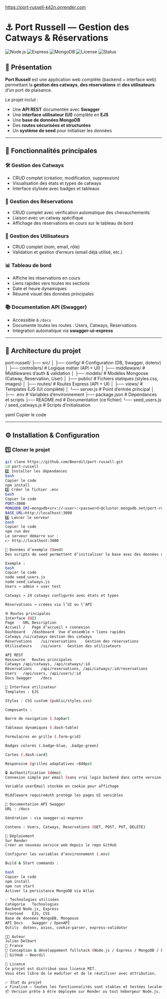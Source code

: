 https://port-russell-k42n.onrender.com



# ⚓ Port Russell — Gestion des Catways & Réservations


![Node.js](https://img.shields.io/badge/Node.js-18%2B-green)
![Express](https://img.shields.io/badge/Express-4.x-lightgrey)
![MongoDB](https://img.shields.io/badge/MongoDB-6.x-brightgreen)
![License](https://img.shields.io/badge/License-MIT-blue)
![Status](https://img.shields.io/badge/Status-Finalisé-success)

## 📖 Présentation

**Port Russell** est une application web complète (backend + interface web) permettant la **gestion des catways**, **des réservations** et **des utilisateurs** d’un port de plaisance.

Le projet inclut :
- Une **API REST** documentée avec **Swagger**
- Une **interface utilisateur (UI)** complète en **EJS**
- Une **base de données MongoDB**
- Des **routes sécurisées et structurées**
- Un **système de seed** pour initialiser les données

---

## 🧩 Fonctionnalités principales

### 🛠️ Gestion des Catways
- CRUD complet (création, modification, suppression)
- Visualisation des états et types de catways
- Interface stylisée avec badges et tableaux

### 📅 Gestion des Réservations
- CRUD complet avec vérification automatique des chevauchements
- Liaison avec un catway spécifique
- Affichage des réservations en cours sur le tableau de bord

### 👤 Gestion des Utilisateurs
- CRUD complet (nom, email, rôle)
- Validation et gestion d’erreurs (email déjà utilisé, etc.)

### 📊 Tableau de bord
- Affiche les réservations en cours
- Liens rapides vers toutes les sections
- Date et heure dynamiques
- Résumé visuel des données principales

### 📚 Documentation API (Swagger)
- Accessible à `/docs`
- Documente toutes les routes : Users, Catways, Reservations
- Intégration automatique via **swagger-ui-express**

---

## 🧠 Architecture du projet

port-russell/
├── src/
│ ├── config/ # Configuration (DB, Swagger, dotenv)
│ ├── controllers/ # Logique métier (API + UI)
│ ├── middleware/ # Middlewares d’auth & validation
│ ├── models/ # Modèles Mongoose (Catway, Reservation, User)
│ ├── public/ # Fichiers statiques (styles.css, images)
│ ├── routes/ # Routes Express (API + UI)
│ ├── views/ # Templates EJS (UI complète)
│ └── server.js # Point d’entrée principal
│
├── .env # Variables d’environnement
├── package.json # Dépendances et scripts
├── README.md # Documentation (ce fichier)
└── seed_users.js / seed_catways.js # Scripts d’initialisation

yaml
Copier le code

---

## ⚙️ Installation & Configuration

### 1️⃣ Cloner le projet
```bash
git clone https://github.com/Beordil/port-russell.git
cd port-russell
2️⃣ Installer les dépendances
bash
Copier le code
npm install
3️⃣ Créer le fichier .env
bash
Copier le code
PORT=3000
MONGODB_URI=mongodb+srv://<user>:<password>@cluster.mongodb.net/port-russell
BASE_URL=http://localhost:3000
4️⃣ Lancer le serveur
bash
Copier le code
npm run dev
Le serveur démarre sur :
👉 http://localhost:3000

🧪 Données d’exemple (Seed)
Des scripts de seed permettent d’initialiser la base avec des données cohérentes.

Exemple :
bash
Copier le code
node seed_users.js
node seed_catways.js
Users → admin + user test

Catways → 24 catways configurés avec états et types

Réservations → créées via l’UI ou l’API

🌐 Routes principales
Interface (UI)
Page	URL	Description
Accueil	/	Page d’accueil + connexion
Dashboard	/dashboard	Vue d’ensemble + liens rapides
Catways	/ui/catways	Gestion des catways
Réservations	/ui/reservations	Gestion des réservations
Utilisateurs	/ui/users	Gestion des utilisateurs

API REST
Ressource	Routes principales
Catways	/api/catways, /api/catways/:id
Réservations	/api/reservations, /api/catways/:id/reservations
Users	/api/users, /api/users/:id
Docs Swagger	/docs

🎨 Interface utilisateur
Templates : EJS

Styles : CSS custom (public/styles.css)

Composants :

Barre de navigation (.topbar)

Tableaux dynamiques (.dash-table)

Formulaires en grille (.form-grid)

Badges colorés (.badge-blue, .badge-green)

Cartes (.dash-card)

Responsive (grilles adaptatives <840px)

🔒 Authentification (démo)
Connexion simple par email (sans vrai login backend dans cette version)

Variable userEmail stockée en cookie pour affichage

Middleware requireAuth protège les pages UI sensibles

📘 Documentation API Swagger
URL : /docs

Génération : via swagger-ui-express

Contenu : Users, Catways, Reservations (GET, POST, PUT, DELETE)

🚀 Déploiement
Sur Render
Créer un nouveau service web depuis le repo GitHub

Configurer les variables d’environnement (.env)

Build & Start commands :

bash
Copier le code
npm install
npm run start
Activer la persistance MongoDB via Atlas

💡 Technologies utilisées
Catégorie	Technologies
Backend	Node.js, Express
Frontend	EJS, CSS
Base de données	MongoDB, Mongoose
API Docs	Swagger / OpenAPI
Outils	dotenv, axios, cookie-parser, express-validator

🧑‍💻 Auteur
Julien Delbart
📍 France
💼 Conception & développement fullstack (Node.js / Express / MongoDB / EJS)
🔗 GitHub – Beordil

📜 Licence
Ce projet est distribué sous licence MIT.
Vous êtes libre de le modifier et de le réutiliser avec attribution.

✅ État du projet
✔️ Finalisé — toutes les fonctionnalités sont stables et testées localement.
📦 Version prête à être déployée sur Render ou tout hébergeur Node.js.
